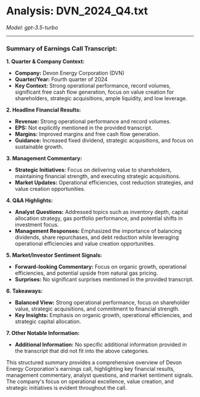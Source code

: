 # Analysis: DVN_2024_Q4.txt

*Model: gpt-3.5-turbo*

---

### Summary of Earnings Call Transcript:

**1. Quarter & Company Context:**
- **Company:** Devon Energy Corporation (DVN)
- **Quarter/Year:** Fourth quarter of 2024
- **Key Context:** Strong operational performance, record volumes, significant free cash flow generation, focus on value creation for shareholders, strategic acquisitions, ample liquidity, and low leverage.

**2. Headline Financial Results:**
- **Revenue:** Strong operational performance and record volumes.
- **EPS:** Not explicitly mentioned in the provided transcript.
- **Margins:** Improved margins and free cash flow generation.
- **Guidance:** Increased fixed dividend, strategic acquisitions, and focus on sustainable growth.

**3. Management Commentary:**
- **Strategic Initiatives:** Focus on delivering value to shareholders, maintaining financial strength, and executing strategic acquisitions.
- **Market Updates:** Operational efficiencies, cost reduction strategies, and value creation opportunities.

**4. Q&A Highlights:**
- **Analyst Questions:** Addressed topics such as inventory depth, capital allocation strategy, gas portfolio performance, and potential shifts in investment focus.
- **Management Responses:** Emphasized the importance of balancing dividends, share repurchases, and debt reduction while leveraging operational efficiencies and value creation opportunities.

**5. Market/Investor Sentiment Signals:**
- **Forward-looking Commentary:** Focus on organic growth, operational efficiencies, and potential upside from natural gas pricing.
- **Surprises:** No significant surprises mentioned in the provided transcript.

**6. Takeaways:**
- **Balanced View:** Strong operational performance, focus on shareholder value, strategic acquisitions, and commitment to financial strength.
- **Key Insights:** Emphasis on organic growth, operational efficiencies, and strategic capital allocation.

**7. Other Notable Information:**
- **Additional Information:** No specific additional information provided in the transcript that did not fit into the above categories.

This structured summary provides a comprehensive overview of Devon Energy Corporation's earnings call, highlighting key financial results, management commentary, analyst questions, and market sentiment signals. The company's focus on operational excellence, value creation, and strategic initiatives is evident throughout the call.